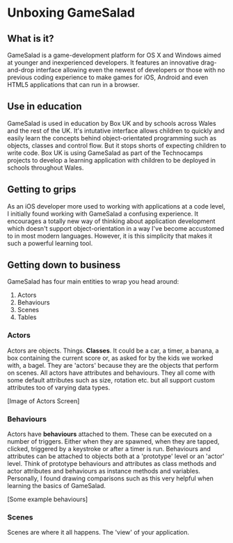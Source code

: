 # Unboxing GameSalad

## What is it?
GameSalad is a game-development platform for OS X and Windows aimed at younger and inexperienced developers. It features an innovative drag-and-drop interface allowing even the newest of developers or those with no previous coding experience to make games for iOS, Android and even HTML5 applications that can run in a browser.

## Use in education
GameSalad is used in education by Box UK and by schools across Wales and the rest of the UK. It's intutative interface allows children to quickly and easily learn the concepts behind object-orientated programming such as objects, classes and control flow. But it stops shorts of expecting children to write code. Box UK is using GameSalad as part of the Technocamps projects to develop a learning application with children to be deployed in schools throughout Wales.

## Getting to grips
As an iOS developer more used to working with applications at a code level, I initially found working with GameSalad a confusing experience. It encourages a totally new way of thinking about application development which doesn't support object-orientation in a way I've become accustomed to in most modern languages. However, it is this simplicity that makes it such a powerful learning tool.

## Getting down to business
GameSalad has four main entities to wrap you head around:
1. Actors
2. Behaviours
3. Scenes
4. Tables

### Actors
Actors are objects. Things. **Classes**.  It could be a car, a timer, a banana, a box containing the current score or, as asked for by the kids we worked with, a bagel. They are 'actors' because they are the objects that perform on scenes. All actors have attributes and behaviours. They all come with some default attributes such as size, rotation etc. but all support custom attributes too of varying data types.

[Image of Actors Screen]

### Behaviours
Actors have **behaviours** attached to them. These can be executed on a number of triggers. Either when they are spawned, when they are tapped, clicked, triggered by a keystroke or after a timer is run. 
Behaviours and attributes can be attached to objects both at a 'prototype' level or an 'actor' level. Think of prototype behaviours and attributes as class methods and actor attributes and behaviours as instance methods and variables. Personally, I found drawing comparisons such as this very helpful when learning the basics of GameSalad.

[Some example behaviours]

### Scenes
Scenes are where it all happens. The 'view' of your application. 